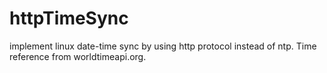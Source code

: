 # httpTimeSync
implement linux date-time sync by using http protocol instead of ntp. Time reference from worldtimeapi.org.
